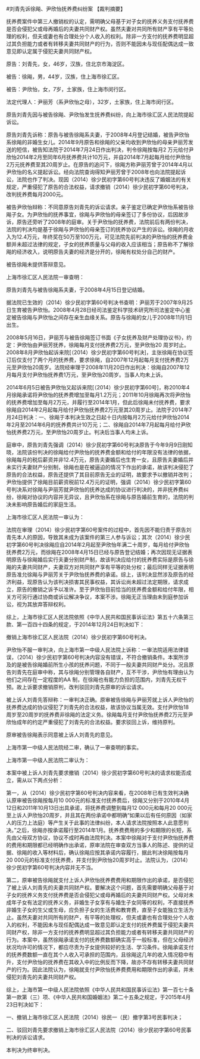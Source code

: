 #刘青先诉徐飚、尹欣怡抚养费纠纷案 
【裁判摘要】

抚养费案件中第三人撤销权的认定，需明确父母基于对子女的抚养义务支付抚养费是否会侵犯父或母再婚后的夫妻共同财产权。虽然夫妻对共同所有财产享有平等处理的权利，但夫或妻也有合理处分个人收入的权利。除非一方支付的抚养费明显超过其负担能力或者有转移夫妻共同财产的行为，否则不能因未与现任配偶达成一致意见即认定属于侵犯夫妻共同财产权。

原告：刘青先，女，46岁，汉族，住北京市海淀区。

被告：徐飚，男，44岁，汉族，住上海市徐汇区。

被告：尹欣怡，女，7岁，土家族，住上海市闵行区。

法定代理人：尹丽芳（系尹欣怡之母），32岁，土家族，住上海市闵行区。

原告刘青先因与被告徐飚、尹欣怡发生抚养费纠纷，向上海市徐汇区人民法院提起诉讼。

原告刘青先诉称：原告与被告徐飚系夫妻，于2008年4月登记结婚，被告尹欣怡系徐飚的非婚生女儿。2014年9月原告和徐飚的父亲均收到尹欣怡的母亲尹丽芳发送的短信，被告知法院于2014年7月24日作出判决，判令徐飚按每月2 万元给付尹欣怡2014年2月至同年6月抚养费共计10万元，并自2014年7月起每月给付尹欣怡2万元抚养费至其20周岁止。在原告的追问下，徐飚方称尹丽芳曾于2014年4月以尹欣怡的名义提起诉讼。经向法院查询得知尹丽芳曾于2008年也向法院提起诉讼，法院也作了判决。现因（2014）徐少民初字第60号判决违反了婚姻法的有关规定，严重侵犯了原告的合法权益，请求撤销（2014）徐少民初字第60号判决，改判抚养费每月2000元。

被告尹欣怡辩称：不同意原告刘青先的诉讼请求。亲子鉴定已确定尹欣怡系被告徐飚子女。为尹欣怡的抚养事宜，徐飚与尹欣怡的母亲签订了多份协议，后因故涉诉，原告还旁听了2008年的庭审。关于尹欣怡的抚养费，法院前后有两份判决，法院的判决均是基于徐飚与尹欣怡的母亲签订的抚养协议产生的诉讼。徐飚的月收入为12.4万元，年终奖在50万至100万元，可见法院先前判决的尹欣怡的抚养费金额并未超过法律的规定，子女的抚养质量与父母的收入应该相当；原告称不了解徐飚的经济收入，说明原告夫妻的经济是分开的，徐飚有权处分自己的财产。

被告徐飚未提供答辩意见。

上海市徐汇区人民法院一审查明：

原告刘青先与被告徐飚系夫妻，于2008年4月15日登记结婚。

据法院已生效的（2014）徐少民初字第60号判决书查明：尹丽芳于2007年9月25日生育被告尹欣怡。2008年4月28日经司法鉴定科学技术研究所司法鉴定中心鉴定被告徐飚与尹欣怡之间存在亲生血缘关系。原告与徐飚的女儿于2008年11月1日出生。

2008年5月16日，尹丽芳与被告徐飚签订书面《子女抚养及财产处理协议书》，约定：尹欣怡由尹丽芳抚养，徐飚每月支付抚养费2万元，至尹欣怡20 周岁时止。2008年8月尹欣怡起诉来院[（2014）徐少民初字第60号判决]，主张徐飚在协议签订后仅支付了两个月的抚养费，要求徐飚，自2007年12月起每月支付抚养费2万元至尹欣怡20周岁。法院经审理于2008年11月20日作出判决：徐飚自2007年12月每月支付尹欣怡抚养费1万元，至尹欣怡20周岁。当事人均未上诉。

2014年6月5日被告尹欣怡又起诉来院[（2014）徐少民初字第60号]，称2010年4月徐飚承诺将尹欣怡的抚养费增加至每月1.2万元；2011年10月徐飚再次将尹欣怡的抚养费增加至每月2万元，并履行至2014年1月，但此后徐飚未付抚养费，要求徐飚自2014年2月起每月给付尹欣怡抚养费2万元至其20周岁止。法院于2014年7月24日判决：一、徐飚于本判决生效之日起十日内按每月2万元给付尹欣怡2014年2月至2014年6月的抚养费共计10万元；二、徐飚自2014年7月起每月给付尹欣怡抚养费2万元，至尹欣怡20周岁止。判决后当事人均未上诉。

庭审中，原告刘青先强调（2014）徐少民初字第60号判决原告于今年9月9日刚知晓，法院该份判决的徐飚给付尹欣怡的抚养费金额和给付的年限没有法律的依据，徐飚每月的税后薪资并非12.4万元，原告夫妻婚后也生育一女，且原告夫妻婚后并未实行夫妻财产分别制，徐飚也是在被逼迫的情况下作出的承诺，故该判决侵犯了原告的合法权益，原告还提供了其目前原告无业的证明，故要求予以撤销并改判；尹欣怡提供了徐飚目前薪资税前12.4万元的证明，强调（2014）徐少民初字第60号判决系对徐飚与尹丽芳就尹欣怡的抚养达成的协议进行判决的，并非抚养费纠纷，徐飚对协议的内容并无异议，且尹欣怡系在徐飚与原告婚前生育的，法院的判决未影响原告婚后的家庭生活。

上海市徐汇区人民法院一审认为：

法院在审理（2014）徐少民初字第60号案件的过程中，首先因不能归责于原告刘青先本人的原因，导致其未成为该案件的第三人参与诉讼；其次（2014）徐少民初字第60号判决徐飚应自2014年2月起至尹欣怡年满二十周岁，每月给付尹欣怡抚养费2万元，而徐飚在2008年4月15日已经与原告登记结婚；再次因现无证据表明原告与徐飚婚后实行夫妻分别财产制，故该判决应给付的抚养费实际是原告与徐飚的夫妻共同财产，夫妻双方对共同财产享有平等的处分权；最后同样无证据表明原告准允徐飚与尹丽芳关于尹欣怡抚养费的承诺。综上，该判决显然涉及原告的经济利益，现原告认为该判决损害其民事权益，其诉讼尚未超过法定期限，请求成立，原告的撤销之诉予以准许。至于尹欣怡目前恰当的抚养费金额和给付年限，相关方可另行通过协商或诉讼解决争议，本案不涉。徐飚无正当理由未到庭参加诉讼，视为其放弃答辩权利。

综上，上海市徐汇区人民法院依照《中华人民共和国民事诉讼法》第五十六条第三款、第一百四十四条的规定，于2014年12月24日判决如下：

撤销上海市徐汇区人民法院（2014）徐少民初字第60号判决。

尹欣怡不服一审判决，向上海市第一中级人民法院上诉称：一审法院适用法律错误，（2014）徐少民初字第60号判决内容没有错误，不符合撤销条件。本案所涉及的是被告徐飚婚前所生小孩的抚养问题，不同于一般夫妻共同财产处分。况且原告刘青先在庭审中称，其与徐飚分别管理各自财产，互不干涉，尹欣怡有理由认为他们之间存在一定程度的AA 制，在徐飚也有能力负担的范围内，刘青先无权干预。故上诉要求撤销原判，改判驳回刘青先原审的诉讼请求。

被上诉人刘青先答辩称：一审判决正确。原审被告徐飚与尹丽芳就上诉人尹欣怡的抚养费达成的协议侵犯了刘青先的合法权益，故该协议当属无效。支付尹欣怡18周岁至20周岁的抚养费非徐飚的法定义务。徐飚每月支付尹欣怡抚养费2万元至尹欣怡成年的约定严重侵犯了刘青先的合法权益。要求驳回上诉，维持原判。

原审被告徐飚表示同意被上诉人刘青先的意见。

上海市第一中级人民法院经二审，确认了一审查明的事实。

上海市第一中级人民法院二审认为：

本案中被上诉人刘青先要求撤销（2014）徐少民初字第60号判决的请求权能否成立，需从以下两点分析：

第一，从（2014）徐少民初字第60号判决内容来看，在2008年已有生效判决确认原审被告徐飚按每月10 000元的标准支付抚养费后，徐飚又分别于2010年4月12日和2011年10月13日出具承诺，将抚养费调整到每月12 000元和每月20 000元至上诉人尹欣怡20周岁，并且其在两份承诺中都明确“如果以后有任何原因（如家人的压力上法庭）等产生关于此事的法律纠纷，本人请求法院按照本人此意愿判决。”之后，徐飚亦按承诺履行至2014年1月。抚养费费用的多少和期限的长短，系先由父母双方协议，协议不成时再由法院判决。本案中徐飚对于支付尹欣怡抚养费的费用和期限都已经明确作出承诺，原审法院在审查双方当事人的陈述、提供的证据、徐飚的收入等材料后，确认徐飚应按其承诺内容履行，据此判决徐飚按每月20 000元的标准支付抚养费，并支付到尹欣怡20周岁时止。法院认为，（2014）徐少民初字第60号判决内容并无不当。

第二，原审被告徐飚就支付上诉人尹欣怡抚养费费用和期限作出的承诺，是否侵犯了被上诉人刘青先的夫妻共同财产权。要解决这个问题，首先需要明确父母基于对子女的抚养义务支付抚养费是否会侵犯父或母再婚后的夫妻共同财产权。父母对未成年子女有法定的抚养义务，非婚生子女享有与婚生子女同等的权利，不直接抚养非婚生子女的生父或生母，应负担子女的生活费和教育费，直至子女能独立生活为止。虽然夫妻对共同所有的财产，有平等的处理权，但夫或妻也有合理处分个人收入的权利，不能因未与现任配偶达成一致意见即认定支付的抚养费属于侵犯夫妻共同财产权，除非一方支付的抚养费明显超过其负担能力或者有转移夫妻共同财产的行为。本案中，虽然徐飚承诺支付的抚养费数额确实高于一般标准，但在父母经济状况均许可的情况下，都应尽责为子女提供较好的生活、学习条件。徐飚承诺支付的抚养费数额一直在其个人收入可承担的范围内，且徐飚这几年的收入情况稳中有升，支付尹欣怡的抚养费在其收入中的比例反而下降，故亦不存有转移夫妻共同财产的行为。因此法院认为，徐飚就支付尹欣怡抚养费费用和期限作出的承诺，并未侵犯刘青先的夫妻共同财产权。

综上，上海市第一中级人民法院依照《中华人民共和国民事诉讼法》第一百七十条第一款第（三）项、《中华人民共和国婚姻法》第二十五条之规定，于2015年4月23日判决如下：

一、撤销上海市徐汇区人民法院（2014）徐民一（民）撤字第3号民事判决；

二、驳回刘青先要求撤销上海市徐汇区人民法院（2014）徐少民初字第60号民事判决的诉讼请求。

本判决为终审判决。

 


